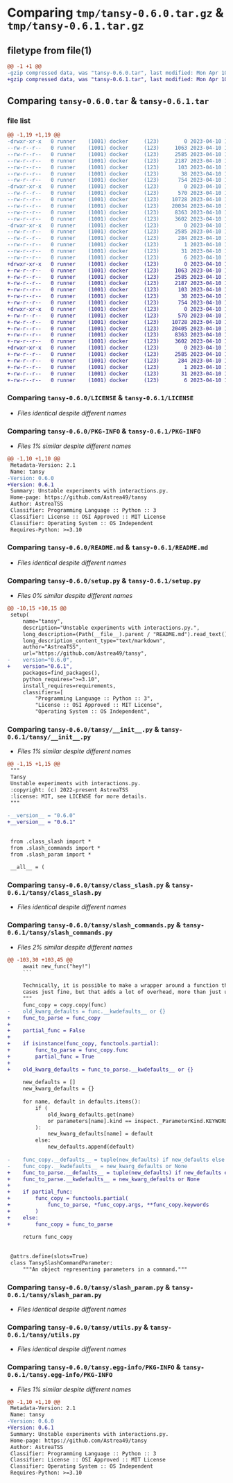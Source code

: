 # Comparing `tmp/tansy-0.6.0.tar.gz` & `tmp/tansy-0.6.1.tar.gz`

## filetype from file(1)

```diff
@@ -1 +1 @@
-gzip compressed data, was "tansy-0.6.0.tar", last modified: Mon Apr 10 18:47:48 2023, max compression
+gzip compressed data, was "tansy-0.6.1.tar", last modified: Mon Apr 10 19:58:43 2023, max compression
```

## Comparing `tansy-0.6.0.tar` & `tansy-0.6.1.tar`

### file list

```diff
@@ -1,19 +1,19 @@
-drwxr-xr-x   0 runner    (1001) docker     (123)        0 2023-04-10 18:47:48.498643 tansy-0.6.0/
--rw-r--r--   0 runner    (1001) docker     (123)     1063 2023-04-10 18:47:29.000000 tansy-0.6.0/LICENSE
--rw-r--r--   0 runner    (1001) docker     (123)     2585 2023-04-10 18:47:48.498643 tansy-0.6.0/PKG-INFO
--rw-r--r--   0 runner    (1001) docker     (123)     2187 2023-04-10 18:47:29.000000 tansy-0.6.0/README.md
--rw-r--r--   0 runner    (1001) docker     (123)      103 2023-04-10 18:47:29.000000 tansy-0.6.0/pyproject.toml
--rw-r--r--   0 runner    (1001) docker     (123)       38 2023-04-10 18:47:48.498643 tansy-0.6.0/setup.cfg
--rw-r--r--   0 runner    (1001) docker     (123)      754 2023-04-10 18:47:29.000000 tansy-0.6.0/setup.py
-drwxr-xr-x   0 runner    (1001) docker     (123)        0 2023-04-10 18:47:48.498643 tansy-0.6.0/tansy/
--rw-r--r--   0 runner    (1001) docker     (123)      570 2023-04-10 18:47:29.000000 tansy-0.6.0/tansy/__init__.py
--rw-r--r--   0 runner    (1001) docker     (123)    10728 2023-04-10 18:47:29.000000 tansy-0.6.0/tansy/class_slash.py
--rw-r--r--   0 runner    (1001) docker     (123)    20034 2023-04-10 18:47:29.000000 tansy-0.6.0/tansy/slash_commands.py
--rw-r--r--   0 runner    (1001) docker     (123)     8363 2023-04-10 18:47:29.000000 tansy-0.6.0/tansy/slash_param.py
--rw-r--r--   0 runner    (1001) docker     (123)     3602 2023-04-10 18:47:29.000000 tansy-0.6.0/tansy/utils.py
-drwxr-xr-x   0 runner    (1001) docker     (123)        0 2023-04-10 18:47:48.498643 tansy-0.6.0/tansy.egg-info/
--rw-r--r--   0 runner    (1001) docker     (123)     2585 2023-04-10 18:47:48.000000 tansy-0.6.0/tansy.egg-info/PKG-INFO
--rw-r--r--   0 runner    (1001) docker     (123)      284 2023-04-10 18:47:48.000000 tansy-0.6.0/tansy.egg-info/SOURCES.txt
--rw-r--r--   0 runner    (1001) docker     (123)        1 2023-04-10 18:47:48.000000 tansy-0.6.0/tansy.egg-info/dependency_links.txt
--rw-r--r--   0 runner    (1001) docker     (123)       31 2023-04-10 18:47:48.000000 tansy-0.6.0/tansy.egg-info/requires.txt
--rw-r--r--   0 runner    (1001) docker     (123)        6 2023-04-10 18:47:48.000000 tansy-0.6.0/tansy.egg-info/top_level.txt
+drwxr-xr-x   0 runner    (1001) docker     (123)        0 2023-04-10 19:58:43.764072 tansy-0.6.1/
+-rw-r--r--   0 runner    (1001) docker     (123)     1063 2023-04-10 19:58:30.000000 tansy-0.6.1/LICENSE
+-rw-r--r--   0 runner    (1001) docker     (123)     2585 2023-04-10 19:58:43.764072 tansy-0.6.1/PKG-INFO
+-rw-r--r--   0 runner    (1001) docker     (123)     2187 2023-04-10 19:58:30.000000 tansy-0.6.1/README.md
+-rw-r--r--   0 runner    (1001) docker     (123)      103 2023-04-10 19:58:30.000000 tansy-0.6.1/pyproject.toml
+-rw-r--r--   0 runner    (1001) docker     (123)       38 2023-04-10 19:58:43.764072 tansy-0.6.1/setup.cfg
+-rw-r--r--   0 runner    (1001) docker     (123)      754 2023-04-10 19:58:30.000000 tansy-0.6.1/setup.py
+drwxr-xr-x   0 runner    (1001) docker     (123)        0 2023-04-10 19:58:43.764072 tansy-0.6.1/tansy/
+-rw-r--r--   0 runner    (1001) docker     (123)      570 2023-04-10 19:58:30.000000 tansy-0.6.1/tansy/__init__.py
+-rw-r--r--   0 runner    (1001) docker     (123)    10728 2023-04-10 19:58:30.000000 tansy-0.6.1/tansy/class_slash.py
+-rw-r--r--   0 runner    (1001) docker     (123)    20405 2023-04-10 19:58:30.000000 tansy-0.6.1/tansy/slash_commands.py
+-rw-r--r--   0 runner    (1001) docker     (123)     8363 2023-04-10 19:58:30.000000 tansy-0.6.1/tansy/slash_param.py
+-rw-r--r--   0 runner    (1001) docker     (123)     3602 2023-04-10 19:58:30.000000 tansy-0.6.1/tansy/utils.py
+drwxr-xr-x   0 runner    (1001) docker     (123)        0 2023-04-10 19:58:43.764072 tansy-0.6.1/tansy.egg-info/
+-rw-r--r--   0 runner    (1001) docker     (123)     2585 2023-04-10 19:58:43.000000 tansy-0.6.1/tansy.egg-info/PKG-INFO
+-rw-r--r--   0 runner    (1001) docker     (123)      284 2023-04-10 19:58:43.000000 tansy-0.6.1/tansy.egg-info/SOURCES.txt
+-rw-r--r--   0 runner    (1001) docker     (123)        1 2023-04-10 19:58:43.000000 tansy-0.6.1/tansy.egg-info/dependency_links.txt
+-rw-r--r--   0 runner    (1001) docker     (123)       31 2023-04-10 19:58:43.000000 tansy-0.6.1/tansy.egg-info/requires.txt
+-rw-r--r--   0 runner    (1001) docker     (123)        6 2023-04-10 19:58:43.000000 tansy-0.6.1/tansy.egg-info/top_level.txt
```

### Comparing `tansy-0.6.0/LICENSE` & `tansy-0.6.1/LICENSE`

 * *Files identical despite different names*

### Comparing `tansy-0.6.0/PKG-INFO` & `tansy-0.6.1/PKG-INFO`

 * *Files 1% similar despite different names*

```diff
@@ -1,10 +1,10 @@
 Metadata-Version: 2.1
 Name: tansy
-Version: 0.6.0
+Version: 0.6.1
 Summary: Unstable experiments with interactions.py.
 Home-page: https://github.com/Astrea49/tansy
 Author: AstreaTSS
 Classifier: Programming Language :: Python :: 3
 Classifier: License :: OSI Approved :: MIT License
 Classifier: Operating System :: OS Independent
 Requires-Python: >=3.10
```

### Comparing `tansy-0.6.0/README.md` & `tansy-0.6.1/README.md`

 * *Files identical despite different names*

### Comparing `tansy-0.6.0/setup.py` & `tansy-0.6.1/setup.py`

 * *Files 0% similar despite different names*

```diff
@@ -10,15 +10,15 @@
 setup(
     name="tansy",
     description="Unstable experiments with interactions.py.",
     long_description=(Path(__file__).parent / "README.md").read_text(),
     long_description_content_type="text/markdown",
     author="AstreaTSS",
     url="https://github.com/Astrea49/tansy",
-    version="0.6.0",
+    version="0.6.1",
     packages=find_packages(),
     python_requires=">=3.10",
     install_requires=requirements,
     classifiers=[
         "Programming Language :: Python :: 3",
         "License :: OSI Approved :: MIT License",
         "Operating System :: OS Independent",
```

### Comparing `tansy-0.6.0/tansy/__init__.py` & `tansy-0.6.1/tansy/__init__.py`

 * *Files 1% similar despite different names*

```diff
@@ -1,15 +1,15 @@
 """
 Tansy
 Unstable experiments with interactions.py.
 :copyright: (c) 2022-present AstreaTSS
 :license: MIT, see LICENSE for more details.
 """
 
-__version__ = "0.6.0"
+__version__ = "0.6.1"
 
 
 from .class_slash import *
 from .slash_commands import *
 from .slash_param import *
 
 __all__ = (
```

### Comparing `tansy-0.6.0/tansy/class_slash.py` & `tansy-0.6.1/tansy/class_slash.py`

 * *Files identical despite different names*

### Comparing `tansy-0.6.0/tansy/slash_commands.py` & `tansy-0.6.1/tansy/slash_commands.py`

 * *Files 2% similar despite different names*

```diff
@@ -103,30 +103,45 @@
     await new_func("hey!")
     ```
 
     Technically, it is possible to make a wrapper around a function that would handle those
     cases just fine, but that adds a lot of overhead, more than just using `partial` or doing this.
     """
     func_copy = copy.copy(func)
-    old_kwarg_defaults = func.__kwdefaults__ or {}
+    func_to_parse = func_copy
+
+    partial_func = False
+
+    if isinstance(func_copy, functools.partial):
+        func_to_parse = func_copy.func
+        partial_func = True
+
+    old_kwarg_defaults = func_to_parse.__kwdefaults__ or {}
 
     new_defaults = []
     new_kwarg_defaults = {}
 
     for name, default in defaults.items():
         if (
             old_kwarg_defaults.get(name)
             or parameters[name].kind == inspect._ParameterKind.KEYWORD_ONLY
         ):
             new_kwarg_defaults[name] = default
         else:
             new_defaults.append(default)
 
-    func_copy.__defaults__ = tuple(new_defaults) if new_defaults else None
-    func_copy.__kwdefaults__ = new_kwarg_defaults or None
+    func_to_parse.__defaults__ = tuple(new_defaults) if new_defaults else None
+    func_to_parse.__kwdefaults__ = new_kwarg_defaults or None
+
+    if partial_func:
+        func_copy = functools.partial(
+            func_to_parse, *func_copy.args, **func_copy.keywords
+        )
+    else:
+        func_copy = func_to_parse
 
     return func_copy
 
 
 @attrs.define(slots=True)
 class TansySlashCommandParameter:
     """An object representing parameters in a command."""
```

### Comparing `tansy-0.6.0/tansy/slash_param.py` & `tansy-0.6.1/tansy/slash_param.py`

 * *Files identical despite different names*

### Comparing `tansy-0.6.0/tansy/utils.py` & `tansy-0.6.1/tansy/utils.py`

 * *Files identical despite different names*

### Comparing `tansy-0.6.0/tansy.egg-info/PKG-INFO` & `tansy-0.6.1/tansy.egg-info/PKG-INFO`

 * *Files 1% similar despite different names*

```diff
@@ -1,10 +1,10 @@
 Metadata-Version: 2.1
 Name: tansy
-Version: 0.6.0
+Version: 0.6.1
 Summary: Unstable experiments with interactions.py.
 Home-page: https://github.com/Astrea49/tansy
 Author: AstreaTSS
 Classifier: Programming Language :: Python :: 3
 Classifier: License :: OSI Approved :: MIT License
 Classifier: Operating System :: OS Independent
 Requires-Python: >=3.10
```

